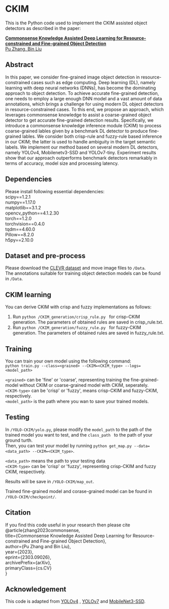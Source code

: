 # CKIM
This is the Python code used to implement the CKIM assisted object detectors as described in the paper:

[**Commonsense Knowledge Assisted Deep Learning for Resource-constrained and Fine-grained Object Detection**  
Pu Zhang, Bin Liu](https://arxiv.org/abs/2303.09026)



## Abstract
In this paper, we consider fine-grained image object detection in resource-constrained cases such as edge computing. Deep learning (DL), namely learning with deep neural networks (DNNs), has become the dominating approach to object detection. To achieve accurate fine-grained detection, one needs to employ a large enough DNN model and a vast amount of data annotations, which brings a challenge for using modern DL object detectors in resource-constrained cases. To this
end, we propose an approach, which leverages commonsense knowledge to assist a coarse-grained object detector to get accurate fine-grained detection results. Specifically, we introduce a commonsense knowledge inference module (CKIM) to process coarse-grained lables given by a benchmark DL detector to produce fine-grained lables. We consider both crisp-rule and fuzzy-rule based inference in our CKIM; the latter is used to handle ambiguity in the target semantic labels. We implement our method based on several modern DL detectors, namely YOLOv4, Mobilenetv3-SSD and YOLOv7-tiny. Experiment results show that our approach outperforms benchmark detectors remarkably in terms of accuracy, model size and processing latency.


## Dependencies
Please install following essential dependencies:  
scipy==1.2.1  
numpy==1.17.0  
matplotlib==3.1.2  
opencv_python==4.1.2.30  
torch==1.2.0  
torchvision==0.4.0  
tqdm==4.60.0  
Pillow==8.2.0  
h5py==2.10.0  


## Dataset and pre-process
Please download the [CLEVR dataset](https://cs.stanford.edu/people/jcjohns/clevr/) and move image files to ```/Data```.  
The annotations suitable for training object detection models can be found in ```/Data```.



## CKIM learning
You can derive CKIM with crisp and fuzzy implementations as follows: 
1. Run ```python /CKIM_generation/crisp_rule.py ``` for crisp-CKIM generation. The parameters of obtained rules are saved in crisp_rule.txt.  
2. Run ```python /CKIM_generation/fuzzy_rule.py ``` for fuzzy-CKIM generation. The parameters of obtained rules are saved in fuzzy_rule.txt.  


## Training 
You can train your own model using the following command:  
```python train.py --class=<grained> --CKIM=<CKIM_type> --logs=<model_path>```    

```<grained>``` can be 'fine' or 'coarse', representing training the fine-grained-model without CKIM or coarse-grained model with CKIM, seperately.  
```<CKIM-type>``` can be 'crisp' or 'fuzzy', means crisp-CKIM and fuzzy-CKIM, respectively.  
```<model_path>``` is the path where you wan to save your trained models.


## Testing
In ```/YOLO-CKIM/yolo.py```, please modify the ```model_path``` to the path of the trained model you want to test, and the ```class_path ``` to the path of your ground turth.  
Then, you can test your model by running ```python get_map.py --data=<data_path> --CKIM=<CKIM_type>```.  

```<data_path>``` means the path to your testing data  
```<CKIM-type>``` can be 'crisp' or 'fuzzy', representing crisp-CKIM and fuzzy CKIM, respectively.  

Results will be save in ```/YOLO-CKIM/map_out```.

Trained fine-grained model and corase-grained model can be found in ```/YOLO-CKIM/checkpoint/```.



## Citation
If you find this code useful in your research then please cite  
 @article{zhang2023commonsense,    
      title={Commonsense Knowledge Assisted Deep Learning for Resource-constrained and Fine-grained Object Detection},   
      author={Pu Zhang and Bin Liu},  
      year={2023},  
      eprint={2303.09026},  
      archivePrefix={arXiv},  
      primaryClass={cs.CV}  
} 


## Acknowledgement
This code is adapted from [YOLOv4](https://github.com/bubbliiiing/yolov4-tiny-pytorch) , [YOLOv7](https://github.com/WongKinYiu/yolov7) and [MobileNet3-SSD](https://github.com/shaoshengsong/MobileNetV3-SSD-Compact-Version).

